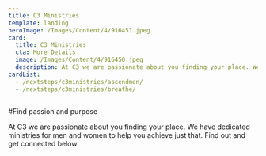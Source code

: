 ```yaml
---
title: C3 Ministries
template: landing
heroImage: /Images/Content/4/916451.jpeg
card:
  title: C3 Ministries
  cta: More Details
  image: /Images/Content/4/916450.jpeg
  description: At C3 we are passionate about you finding your place. We have dedicated ministries for men and women to help you achieve just that.
cardList:
  - /nextsteps/c3ministries/ascendmen/
  - /nextsteps/c3ministries/breathe/
---
```


#Find passion and purpose

At C3 we are passionate about you finding your place. We have dedicated ministries for men and women to help you achieve just that. Find out and get connected below
